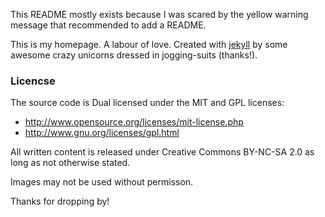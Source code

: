 This README mostly exists because I was scared by the yellow warning message that recommended to add a README.

This is my homepage. A labour of love.
Created with [jekyll][1] by some awesome crazy unicorns dressed in jogging-suits (thanks!).

### Licencse

The source code is Dual licensed under the MIT and GPL licenses:
*	http://www.opensource.org/licenses/mit-license.php
*	http://www.gnu.org/licenses/gpl.html

All written content is released under Creative Commons BY-NC-SA 2.0 as long as not otherwise stated.

Images may not be used without permisson.

Thanks for dropping by!

[1]: http://www.github.com/mojombo/jekyll